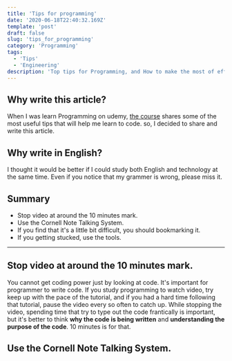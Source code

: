```yaml
---
title: 'Tips for programming'
date: '2020-06-18T22:40:32.169Z'
template: 'post'
draft: false
slug: 'tips_for_programming'
category: 'Programming'
tags:
  - 'Tips'
  - 'Engineering'
description: 'Top tips for Programming, and How to make the most of effective Time'
---
```


## Why write this article?
When I was learn Programming on udemy, [the course](https://www.udemy.com/share/101WB6AEMZc1tQQHgH/) shares some of the most useful tips that will help me learn to code. so, I decided to share and write this article.

## Why write in English?
I thought it would be better if I could study both English and technology at the same time. Even if you notice that my grammer is wrong, please miss it.

## Summary

* Stop video at around the 10 minutes mark.
* Use the Cornell Note Talking System.
* If you find that it's a little bit difficult, you should bookmarking it.
* If you getting stucked, use the tools.

---

## Stop video at around the 10 minutes mark.
You cannot get coding power just by looking at code. It's important for programmer to write code. If you study programming to watch video, try keep up with the pace of the tutorial, and if you had a hard time following that tutorial, pause the video every so often to catch up. While stopping the video, spending time that try to type out the code frantically is important, but it's better to think **why the code is being written** and **understanding the purpose of the code**. 10 minutes is for that.

## Use the Cornell Note Talking System.

